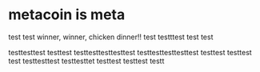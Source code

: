 # metacoin is meta

test
test
winner, winner, chicken dinner!!
test
testttest
test
test

testtesttest
testtest
testtesttesttesttest
testtesttesttesttest
testtest
testtest
test
testtesttest
testtesttet
testtest
testtest
testt
